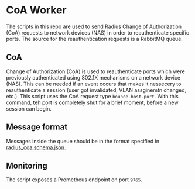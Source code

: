 # CoA Worker

The scripts in this repo are used to send Radius Change of Authorization (CoA) requests to network devices (NAS) in order 
to reauthenticate specific ports. The source for the reauthentication requests is a RabbitMQ queue.

## CoA

Change of Authorization (CoA) is used to reauthenticate ports which were previously authenticated using 802.1X mechanisms
on a network device (NAS). This can be needed if an event occurs that makes it nessecery to reauthenticate a session
(user got invalidated, VLAN assginemtn changed, etc.).
This script uses the CoA request type ```bounce-host-port```. With this command, teh port is completely shut for a brief 
moment, before a new session can begin.

## Message format

Messages inside the queue should be in the format specified in [radius_coa.schema.json](radius_coa.schema.json). 

## Monitoring

The script exposes a Prometheus endpoint on port ```9765```. 